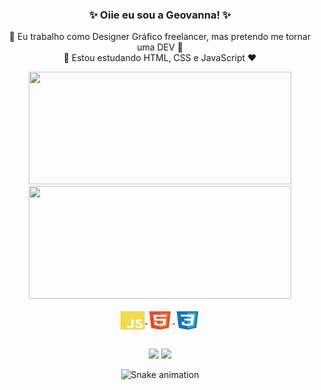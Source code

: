 <div align="center">
  
  ### ✨ Oiie eu sou a Geovanna! ✨
  🎨 Eu trabalho como Designer Gráfico freelancer, mas pretendo me tornar uma DEV 🙌
  <br>
 🌱 Estou estudando HTML, CSS e JavaScript ❤

</div>

<div align="center">
  <a href="https://github.com/Geovanna-Fantuzzi">
  <img height="180em" width="420em" src="https://github-readme-stats.vercel.app/api?username=Geovanna-Fantuzzi&show_icons=true&theme=tokyonight&include_all_commits=true&count_private=true"/>
  <img height="180em" width="420em" src="https://github-readme-stats.vercel.app/api/top-langs/?username=Geovanna-Fantuzzi&layout=compact&langs_count=7&theme=tokyonight"/>
</div>
  
<div style="display: inline_block" align="center"><br>
  <img align="center" alt="Rafa-Js" height="30" width="40" src="https://raw.githubusercontent.com/devicons/devicon/master/icons/javascript/javascript-plain.svg">
  <img align="center" alt="Rafa-HTML" height="30" width="40" src="https://raw.githubusercontent.com/devicons/devicon/master/icons/html5/html5-original.svg">
  <img align="center" alt="Rafa-CSS" height="30" width="40" src="https://raw.githubusercontent.com/devicons/devicon/master/icons/css3/css3-original.svg">
</div>

  ##

<div align="center"> 
  <a href="https://www.instagram.com/anna_ilust/" target="_blank"><img src="https://img.shields.io/badge/-Instagram-%23E4405F?style=for-the-badge&logo=instagram&logoColor=white" target="_blank"></a>
  <a href="https://www.linkedin.com/in/geovanna-fantuzzi/" target="_blank"><img src="https://img.shields.io/badge/-LinkedIn-%230077B5?style=for-the-badge&logo=linkedin&logoColor=white" target="_blank"></a>
  
  ![Snake animation](https://github.com/Geovanna-Fantuzzi/Geovanna-Fantuzzi/blob/output/github-contribution-grid-snake.svg)
  
</div>
